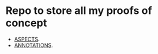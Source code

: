 # Repo to store all my proofs of concept

- [ASPECTS](https://github.com/delalama/conceptProofs/tree/master/aspects ).
- [ANNOTATIONS](https://github.com/delalama/conceptProofs/tree/master/annotations ).
